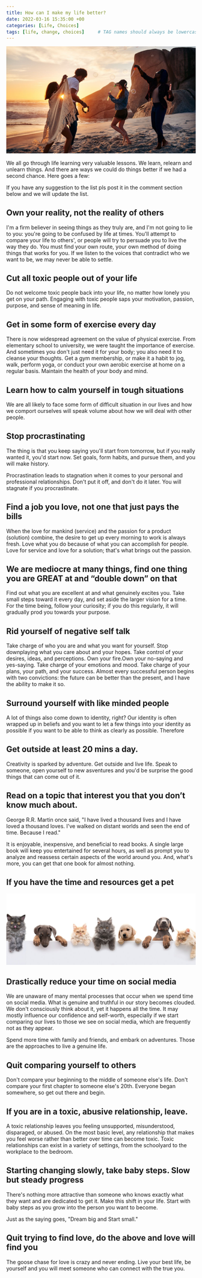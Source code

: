 ```yaml
---
title: How can I make my life better?
date: 2022-03-16 15:35:00 +00
categories: [Life, Choices]
tags: [life, change, choices]     # TAG names should always be lowercase
---
```


![better life](/assets/img/better-life.jpg)

We all go through life learning very valuable lessons. We learn, relearn and unlearn things. And there are ways we could do things better if we had a second chance. Here goes a few:

If you have any suggestion to the list pls post it in the comment section below and we will update the list.

## Own your reality, not the reality of others

I'm a firm believer in seeing things as they truly are, and I'm not going to lie to you: you're going to be confused by life at times. You'll attempt to compare your life to others', or people will try to persuade you to live the way they do. You must find your own route, your own method of doing things that works for you. If we listen to the voices that contradict who we want to be, we may never be able to settle.

## Cut all toxic people out of your life

Do not welcome toxic people back into your life, no matter how lonely you get on your path. Engaging with toxic people saps your motivation, passion, purpose, and sense of meaning in life.

## Get in some form of exercise every day

There is now widespread agreement on the value of physical exercise. From elementary school to university, we were taught the importance of exercise. And sometimes you don't just need it for your body; you also need it to cleanse your thoughts. Get a gym membership, or make it a habit to jog, walk, perform yoga, or conduct your own aerobic exercise at home on a regular basis. Maintain the health of your body and mind.

## Learn how to calm yourself in tough situations

We are all likely to face some form of difficult situation in our lives and how we comport ourselves will speak volume about how we will deal with other people. 

## Stop procrastinating

The thing is that you keep saying you'll start from tomorrow, but if you really wanted it, you'd start now. Set goals, form habits, and pursue them, and you will make history.

Procrastination leads to stagnation when it comes to your personal and professional relationships. Don't put it off, and don't do it later. You will stagnate if you procrastinate.


## Find a job you love, not one that just pays the bills

When the love for mankind (service) and the passion for a product (solution) combine, the desire to get up every morning to work is always fresh. Love what you do because of what you can accomplish for people. Love for service and love for a solution; that's what brings out the passion.

## We are mediocre at many things, find one thing you are GREAT at and “double down” on that

Find out what you are excellent at and what genuinely excites you. Take small steps toward it every day, and set aside the larger vision for a time. For the time being, follow your curiosity; if you do this regularly, it will gradually prod you towards your purpose.
## Rid yourself of negative self talk

Take charge of who you are and what you want for yourself. Stop downplaying what you care about and your hopes. Take control of your desires, ideas, and perceptions. Own your fire.Own your no-saying and yes-saying. Take charge of your emotions and mood. Take charge of your plans, your path, and your success. Almost every successful person begins with two convictions: the future can be better than the present, and I have the ability to make it so.

## Surround yourself with like minded people

A lot of things also come down to identity, right? Our identity is often wrapped up in beliefs and you want to let a few things into your identity as possible if you want to be able to think as clearly as possible. Therefore 

## Get outside at least 20 mins a day.

Creativity is sparked by adventure. Get outside and live life. Speak to someone, open yourself to new asventures and you'd be surprise the good things that can come out of it.

## Read on a topic that interest you that you don’t know much about.

George R.R. Martin once said, "I have lived a thousand lives and I have loved a thousand loves. I've walked on distant worlds and seen the end of time. Because I read."

It is enjoyable, inexpensive, and beneficial to read books. A single large book will keep you entertained for several hours, as well as prompt you to analyze and reassess certain aspects of the world around you. And, what's more, you can get that one book for almost nothing.

## If you have the time and resources get a pet

![pet animals](/assets/img/pet-animals.jpg)

## Drastically reduce your time on social media

We are unaware of many mental processes that occur when we spend time on social media. What is genuine and truthful in our story becomes clouded. We don't consciously think about it, yet it happens all the time. It may mostly influence our confidence and self-worth, especially if we start comparing our lives to those we see on social media, which are frequently not as they appear.

Spend more time with family and friends, and embark on adventures. Those are the approaches to live a genuine life.

## Quit comparing yourself to others

Don't compare your beginning to the middle of someone else's life. Don't compare your first chapter to someone else's 20th. Everyone began somewhere, so get out there and begin.

## If you are in a toxic, abusive relationship, leave.

A toxic relationship leaves you feeling unsupported, misunderstood, disparaged, or abused. On the most basic level, any relationship that makes you feel worse rather than better over time can become toxic. Toxic relationships can exist in a variety of settings, from the schoolyard to the workplace to the bedroom.

## Starting changing slowly, take baby steps. Slow but steady progress

There's nothing more attractive than someone who knows exactly what they want and are dedicated to get it. Make this shift in your life. Start with baby steps as you grow into the person you want to become. 

Just as the saying goes, "Dream big and Start small."
## Quit trying to find love, do the above and love will find you

The goose chase for love is crazy and never ending. Live your best life, be yourself and you will meet someone who can connect with the true you.


